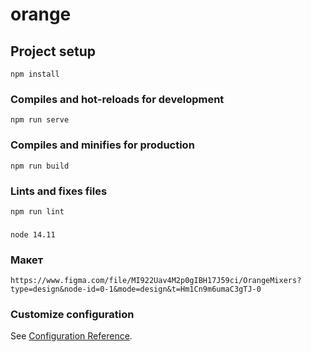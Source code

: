 # orange

## Project setup
```
npm install
```

### Compiles and hot-reloads for development
```
npm run serve
```

### Compiles and minifies for production
```
npm run build
```

### Lints and fixes files
```
npm run lint
```

###
```
node 14.11
```

### Макет
```
https://www.figma.com/file/MI922Uav4M2p0gIBH17J59ci/OrangeMixers?type=design&node-id=0-1&mode=design&t=Hm1Cn9m6umaC3gTJ-0
```

### Customize configuration
See [Configuration Reference](https://cli.vuejs.org/config/).
